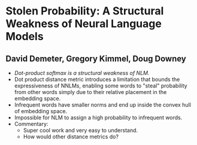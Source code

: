 # Stolen Probability: A Structural Weakness of Neural Language Models
## David Demeter, Gregory Kimmel, Doug Downey

* *Dot-product softmax is a structural weakness of NLM.*
* Dot product distance metric introduces a limitation that bounds the expressiveness of NNLMs, enabling some words to "steal" probability from other words simply due
to their relative placement in the embedding space.
* Infrequent words have smaller norms and end up inside the convex hull of embedding space.
* Impossible for NLM to assign a high probability to infrequent words.
* Commentary:
    * Super cool work and very easy to understand.
    * How would other distance metrics do? 
